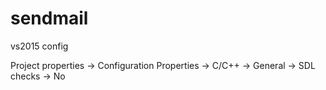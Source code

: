 # sendmail

vs2015 config

Project properties -> Configuration Properties -> C/C++ -> General -> SDL checks -> No
